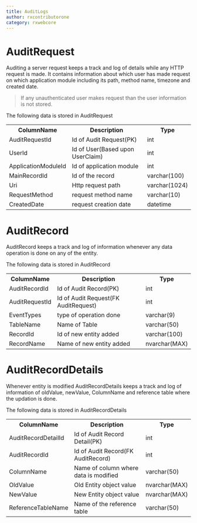 ```yaml
---
title: AuditLogs
author: rxcontributorone
category: rxwebcore
---
```


# AuditRequest

Auditing a server request keeps a track and log of details while any HTTP request is made. It contains information about which user has made request on which application module including its path, method name, timezone and created date.   

> If any unauthenticated user makes request than the user information is not stored.

The following data is stored in AuditRequest 

<table>
<tr><th>ColumnName</th><th>Description</th><th>Type</th></tr>
<tr><td>AuditRequestId</td><td>Id of Audit Request(PK)</td><td>int</td></tr>
<tr><td>UserId</td><td>Id of User(Based upon UserClaim)</td><td>int</td></tr>
<tr><td>ApplicationModuleId</td><td>Id of application module</td><td>int</td></tr>
<tr><td>MainRecordId</td><td>Id of the record</td><td>varchar(100)</td></tr>
<tr><td>Uri</td><td>Http request path</td><td>varchar(1024)</td></tr>
<tr><td>RequestMethod</td><td>request method name</td><td>varchar(10)</td></tr>
<tr><td>CreatedDate</td><td>request creation date</td><td>datetime</td></tr>
</table>

# AuditRecord

AuditRecord keeps a track and log of information whenever any data operation is done on any of the entity.

The following data is stored in AuditRecord

<table>
<tr><th>ColumnName</th><th>Description</th><th>Type</th></tr>
<tr><td>AuditRecordId</td><td>Id of Audit Record(PK)</td><td>int</td></tr>
<tr><td>AuditRequestId</td><td>Id of Audit Request(FK AuditRequest)</td><td>int</td></tr>
<tr><td>EventTypes</td><td>type of operation done</td><td>varchar(9)</td></tr>
<tr><td>TableName</td><td>Name of Table</td><td>varchar(50)</td></tr>
<tr><td>RecordId</td><td>Id of new entity added</td><td>varchar(100)</td></tr>
<tr><td>RecordName</td><td>Name of new entity added</td><td>nvarchar(MAX)</td></tr>
</table>

# AuditRecordDetails

Whenever entity is modified AuditRecordDetails keeps a track and log of information of oldValue, newValue, ColumnName and reference table where the updation is done.

The following data is stored in AuditRecordDetails

<table>
<tr><th>ColumnName</th><th>Description</th><th>Type</th></tr>
<tr><td>AuditRecordDetailId</td><td>Id of Audit Record Detail(PK)</td><td>int</td></tr>
<tr><td>AuditRecordId</td><td>Id of Audit Record(FK AuditRecord)</td><td>int</td></tr>
<tr><td>ColumnName</td><td>Name of column where data is modified</td><td>varchar(50)</td></tr>
<tr><td>OldValue</td><td>Old Entity object value</td><td>nvarchar(MAX)</td></tr>
<tr><td>NewValue</td><td>New Entity object value</td><td>nvarchar(MAX)</td></tr>
<tr><td>ReferenceTableName</td><td>Name of the reference table</td><td>varchar(50)</td></tr>
</table>
